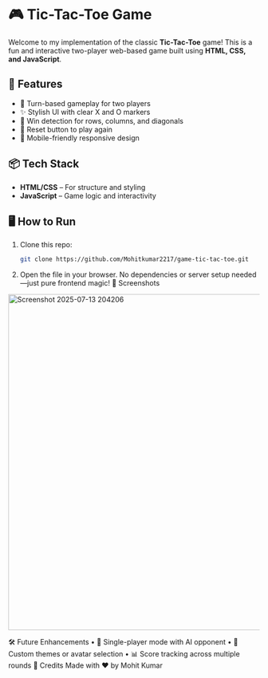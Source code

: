 # 🎮 Tic-Tac-Toe Game

Welcome to my implementation of the classic **Tic-Tac-Toe** game! This is a fun and interactive two-player web-based game built using **HTML, CSS, and JavaScript**.

## 🚀 Features

- 🧩 Turn-based gameplay for two players
- ✨ Stylish UI with clear X and O markers
- 🧠 Win detection for rows, columns, and diagonals
- 🔄 Reset button to play again
- 📱 Mobile-friendly responsive design

## 📦 Tech Stack

- **HTML/CSS** – For structure and styling
- **JavaScript** – Game logic and interactivity

## 🖥️ How to Run

1. Clone this repo:
   ```bash
   git clone https://github.com/Mohitkumar2217/game-tic-tac-toe.git

2. 	Open the  file in your browser.
No dependencies or server setup needed—just pure frontend magic!
📸 Screenshots
<p>
  <img width="818" height="674" alt="Screenshot 2025-07-13 204206" src="https://github.com/user-attachments/assets/3c3e0371-65b0-4210-a796-40447bb64d53" />
</p>
🛠️ Future Enhancements
• 	🤖 Single-player mode with AI opponent
• 	🎨 Custom themes or avatar selection
• 	📊 Score tracking across multiple rounds
🙌 Credits
Made with ❤️ by Mohit Kumar
